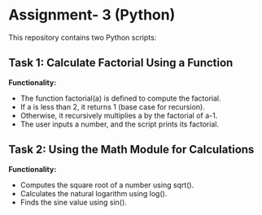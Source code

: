 # Assignment- 3 (Python)
This repository contains two Python scripts:

## Task 1: Calculate Factorial Using a Function
**Functionality:**  
- The function factorial(a) is defined to compute the factorial.
- If a is less than 2, it returns 1 (base case for recursion).
- Otherwise, it recursively multiplies a by the factorial of a-1.
- The user inputs a number, and the script prints its factorial.

## Task 2: Using the Math Module for Calculations
**Functionality:**  
- Computes the square root of a number using sqrt().
- Calculates the natural logarithm using log().
- Finds the sine value using sin().
